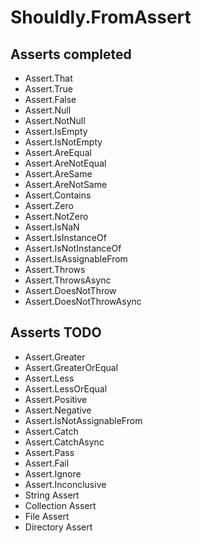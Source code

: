# Shouldly.FromAssert

## Asserts completed

- Assert.That
- Assert.True
- Assert.False
- Assert.Null
- Assert.NotNull
- Assert.IsEmpty
- Assert.IsNotEmpty
- Assert.AreEqual
- Assert.AreNotEqual
- Assert.AreSame
- Assert.AreNotSame
- Assert.Contains
- Assert.Zero
- Assert.NotZero
- Assert.IsNaN
- Assert.IsInstanceOf
- Assert.IsNotInstanceOf
- Assert.IsAssignableFrom
- Assert.Throws
- Assert.ThrowsAsync
- Assert.DoesNotThrow
- Assert.DoesNotThrowAsync
  
## Asserts TODO
- Assert.Greater
- Assert.GreaterOrEqual
- Assert.Less
- Assert.LessOrEqual
- Assert.Positive
- Assert.Negative
- Assert.IsNotAssignableFrom
- Assert.Catch
- Assert.CatchAsync
- Assert.Pass
- Assert.Fail
- Assert.Ignore
- Assert.Inconclusive
- String Assert
- Collection Assert
- File Assert
- Directory Assert
